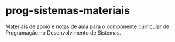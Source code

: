 # prog-sistemas-materiais
Materiais de apoio e notas de aula para o componente curricular de Programação no Desenvolvimento de Sistemas.
